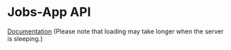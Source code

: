 # Jobs-App API
[Documentation](https://jobs-app-backend-suchislif3.herokuapp.com/api-docs/) (Please note that loading may take longer when the server is sleeping.)
